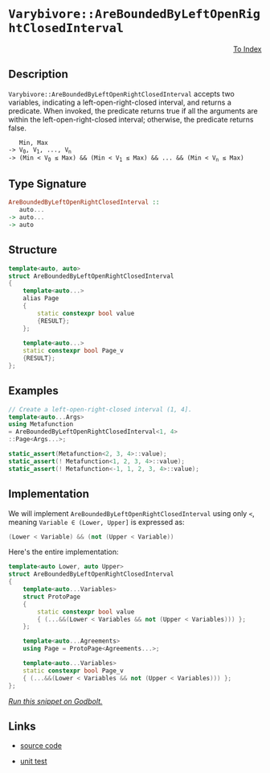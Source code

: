 <!-- Copyright 2024 Feng Mofan
SPDX-License-Identifier: Apache-2.0 -->

# `Varybivore::AreBoundedByLeftOpenRightClosedInterval`

<p style='text-align: right;'><a href="../../../facilities/metafunctions.md#varybivore-are-bounded-by-left-open-right-closed-interval">To Index</a></p>

## Description

`Varybivore::AreBoundedByLeftOpenRightClosedInterval` accepts two variables, indicating a left-open-right-closed interval, and returns a predicate.
When invoked, the predicate returns true if all the arguments are within the left-open-right-closed interval;
otherwise, the predicate returns false.

<pre><code>   Min, Max
-> V<sub>0</sub>, V<sub>1</sub>, ..., V<sub>n</sub>
-> (Min &lt; V<sub>0</sub> &le; Max) && (Min &lt; V<sub>1</sub> &le; Max) && ... && (Min &lt; V<sub>n</sub> &le; Max)</code></pre>

## Type Signature

```Haskell
AreBoundedByLeftOpenRightClosedInterval ::
   auto...
-> auto...
-> auto
```

## Structure

```C++
template<auto, auto>
struct AreBoundedByLeftOpenRightClosedInterval
{
    template<auto...>
    alias Page
    {
        static constexpr bool value
        {RESULT};
    };
    
    template<auto...>
    static constexpr bool Page_v
    {RESULT};
};
```

## Examples

```C++
// Create a left-open-right-closed interval (1, 4].
template<auto...Args>
using Metafunction
= AreBoundedByLeftOpenRightClosedInterval<1, 4>
::Page<Args...>;

static_assert(Metafunction<2, 3, 4>::value);
static_assert(! Metafunction<1, 2, 3, 4>::value);
static_assert(! Metafunction<-1, 1, 2, 3, 4>::value);
```

## Implementation

We will implement `AreBoundedByLeftOpenRightClosedInterval` using only `<`, meaning <code>Variable &in; (Lower, Upper]</code> is expressed as:

```C++
(Lower < Variable) && (not (Upper < Variable))
```

Here's the entire implementation:

```C++
template<auto Lower, auto Upper>
struct AreBoundedByLeftOpenRightClosedInterval
{
    template<auto...Variables>
    struct ProtoPage
    { 
        static constexpr bool value
        { (...&&(Lower < Variables && not (Upper < Variables))) };
    };

    template<auto...Agreements>
    using Page = ProtoPage<Agreements...>;

    template<auto...Variables>
    static constexpr bool Page_v
    { (...&&(Lower < Variables && not (Upper < Variables))) };
};
```

[*Run this snippet on Godbolt.*](https://godbolt.org/#z:OYLghAFBqd5QCxAYwPYBMCmBRdBLAF1QCcAaPECAMzwBtMA7AQwFtMQByARg9KtQYEAysib0QXACx8BBAKoBnTAAUAHpwAMvAFYTStJg1DIApACYAQuYukl9ZATwDKjdAGFUtAK4sGEgKykrgAyeAyYAHI%2BAEaYxCAAzBqkAA6oCoRODB7evgGp6ZkCoeFRLLHxSbaY9o4CQgRMxAQ5Pn5cgXaYDlkNTQQlkTFxickKjc2teR22EwNhQ%2BUjSQCUtqhexMjsHASYLCkGeyYJbkxeRADUwagA7nGkl%2BdXcikpcSfYJhoAguPEXgclx%2BxEwFg2DCw6AsAE9gpgqAQAPLvBgAJTwwAQLVo6Uw6AAkoI4gA3MTfH4mADsVl%2Bl3plz2ByOmBOZwuqAAdNyAGpNPBMaL0BSfCkMy7/QEES7KYioIjKJjAVl0hnUiyXMXihnjJiOZCXNAMcaYVQpYiXaKoTyXMneFU/bVqmmXCDcznmABsXogN3uFrZlz5xAFQswCk1Zm9UcuDHlrte7wDpyD/MFwpWmc1VIAIidaY7nXmEgWtfSmYc9azTs8udyfsBQftGAQRQkvqr6V4MkYZUrMJqEjmZXKFf22Q2m2xBAp3aKSxSy4z9pXjjWOe7g6HhaLOxLGvrDQITWaLVabYrlQB9ElL9WuudRn1%2BuKDtypkPp8OR6Oe2PxiBE1fQMty/BRMxWbNi1LXN80XX4AHoACoUNQtCEIpZCUIAFWwIRsNQjDELQkikKIylEIQy43FBKsnkuehEQAWlQVEmJDLECCY5BcSUdBLjCPZiDtV1kkuSQTH8HMPV%2BCsWTZWt3RBYA2w7H5uzCYBLgAWUwRoqC8BgegERch2BUFwUMqFYXhREUUYDFOLcXj8SJIS7TZMSJPbCkQBAS9qzcZTZ25edS1%2BXV9SvJgFCUZoIF0/TDOMhg2TMR4EkebzsD8u0vEwFY4Iig88GQaLYriAgEr0pgDKMupUtOLhHnSy5MvEz5crEfLCoXYq9VK8q4qqsAwB0mq6pStkmOay5Zta9rsq6%2B1eosDg1loTh/F4PwOC0UhUE4NxrGsCUNi2AdzASHhSAITR1rWABrEB/DMTkqTMSQAA4vv8DQAE5Xo0T0vsyzaOEkXgWAkDRkl2/bDo4XgFBAZI7r29bSDgWAYEQEANgIFILnISg0AOOg4giVgdlUL7PSYz1JEuYBkANKROTMXh8UIEg8HQPR%2BEEEQxHYKQZEERQVHUDHSF0ZrbmIJgUk4HgNq2nb7oOzgkQuInpVQKhLlp%2BnGeZ1m5skDnXQ8cn6ADMxrpWXh0a0NYICQMmUgpsgKAgT3vZAYApHSmhaCElGIGiTXojCJoYRV3gY%2BYYgYSRaJtG6dGbrJ6dkQYWh45lrBoi8YAzloWgUe4XgsBYQxgHEIu8FBHoSXDTXTW6C4dhuwSak12g8GiRWU48LBNYIENoer0g2%2BIK0lBzfZ68Hox7rWKgDBUnk8EwW57N2m7BeEURxDF4/JbUTW5f0euUBOyx9CHlHIDWViGqrpjxnQE4c1MSxrBmARnPEMWAX4QDWF0FKLhIRTHaEESEgwygVD0GkDIDU4GoMKA1JBwx4jNSgQ1PokxPBtD0IQ3ocxcFLHwbMfomCCFUIWMgkYXBIHnW2BINWHBtqkHhrwRGRs6YMyZizNmlszCulwDze2jtnbrzWAgTATAsDxAgaQZ6kgEicn%2BgkKkkgNCSE%2Bp6WG/hPT/X0JwSGpBobXU5J6LgIN/pfUcf4SQHRdGej4ZrRGyNUa3XXljXG7t8a62Jr7f2dsqZsE4E0FgJIqRMSYIaAwvYuD/U5FwTk%2B1uZEFAQLWQwsz7SAvkoK%2BMtdDpQVkrBO3DeH8K1hwHWhMLiXANk8Yg8TEnJJ4vXOaGSskaGtqgW2wEHZmCdgEjGbsPYjK9nbEmfs5kBziQk7iqSg7/S4MkUO4dKBRxlknOOCdSBHJTmnDODgTk5xbEifOhd9rF1LuXSuJza4rx2I85umc8Btyrjk1QXc9gnL7uDfag9h5xzHp852U8TlzwXpgJedcjCr1ANMvgW8FA7z3gfE5x8imixKbIS%2B0t9qVNvmvf%2BVhH4QvAW/FIH9OBfwID/Ic1LAHALiKA9ur9qi1CyDA9wpDpgIPQNQlBzU0FFGyCK%2BB0qcHMLweQmoPz6hzAYfytVDBiHzFKMqxh9C5XkKYfqmhXD1ibE4WwyxPCNYy0Eas7pKS%2BnpMydkqR%2BA8mRjkVM12ijlGqMoNw6xtiMmGKpP4f6VIqQJCMZIRmzUGm%2BNsP4l2mNsZ4wJnrRZkTKbU1iZ002LAFAkgNCSN1LJxhcy9bzfmzUCWnyJeLeQZSyU6ESKQapytq51PtQjbWYT9aGzicW0t5bK1VnGMM0ZsiEiTPTTMlAyyFkRJXSMMtbwbzpKvFWgg0Ui0lLoHsyO0dY4pxOWc1O6dM7XJGbnO5BdNZPLLmIV5M93mophaQfALdHB/I7oC5A3cQXEjBbwCFI8YTQonnCmeCK8TIpXppQJm8lTYt3vvVE%2BLClNokMSiWbbr6do2ffABtLn7wAZUyjgCFv5kZpRYIBAiQF815eoihzgICuE1SEJV5qpXYKyJqhVWQJWsK1SlXVmrOM6tNYsSVdCSG5HgbqZo4n8HsKtaLPt3iHWcA6SwMdZbbSTr2NOiA0jvVXTYfI6ZAaVEjHUeDUNIAzAZISAkfwf13Gw081SEGemB1I1TWjBRGiQCSCpBzSNXApD/QjborgVJbUJH7QIzgdn/W2s5kFjLIXF1rDnhkZwkggA%3D%3D%3D)

## Links

- [source code](../../../../conceptrodon/varybivore/are_bounded_by_left_open_right_closed_interval.hpp)

- [unit test](../../../../tests/unit/metafunctions/varybivore/are_bounded_by_left_open_right_closed_interval.test.hpp)
